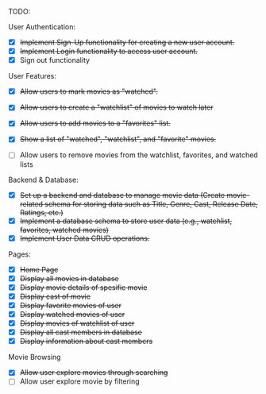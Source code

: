 TODO:

User Authentication:

- [x] ~~Implement Sign-Up functionality for creating a new user account.~~
- [x] ~~Implement Login functionality to access user account.~~
- [x] Sign out functionality

User Features:
- [x] ~~Allow users to mark movies as "watched".~~
- [x] ~~Allow users to create a "watchlist" of movies to watch later~~
- [x] ~~Allow users to add movies to a "favorites" list.~~
- [x] ~~Show a list of "watched", "watchlist", and "favorite" movies.~~
- [ ] Allow users to remove movies from the watchlist, favorites, and watched lists



Backend & Database:
- [x] ~~Set up a backend and database to manage movie data (Create movie-related schema for storing data such as Title, Genre, Cast, Release Date, Ratings, etc.)~~
- [x] ~~Implement a database schema to store user data (e.g., watchlist, favorites, watched movies)~~
- [x]  ~~Implement User Data CRUD operations.~~

Pages:

- [x] ~~Home Page~~
- [x] ~~Display all movies in database~~
- [x] ~~Display movie details of spesific movie~~
- [x] ~~Display cast of movie~~
- [x] ~~Display favorite movies of user~~
- [x] ~~Display watched movies of user~~
- [x] ~~Display movies of watchlist of user~~
- [x] ~~Display all cast members in database~~
- [x] ~~Display  information about cast members~~

Movie Browsing
- [x] ~~Allow user explore movies through searching~~
- [ ]  Allow user explore movie by filtering
